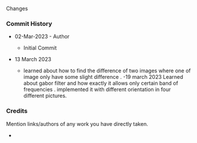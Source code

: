 
Changes




### Commit History

- 02-Mar-2023 - Author 
    - Initial Commit
    


- 13 March 2023
    - learned about how to find the difference of two images where one of image only have some slight difference .
-19 march 2023
    Learned about gabor filter and how exactly it allows only certain band of frequencies .
    implemented it with different orientation in four different pictures.




### Credits

Mention links/authors of any work you have directly taken.

- 